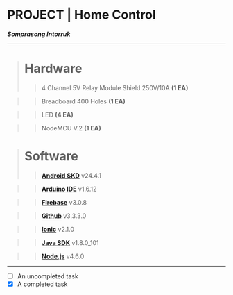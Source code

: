 # PROJECT | __Home Control__
*__Somprasong Intorruk__*
- - - -

># Hardware
>> 4 Channel 5V Relay Module Shield 250V/10A __(1 EA)__

>> Breadboard 400 Holes __(1 EA)__

>> LED __(4 EA)__

>> NodeMCU V.2 __(1 EA)__

># Software
>> [__Android SKD__](https://developer.android.com/studio/index.html "Android SKD") v24.4.1

>> [__Arduino IDE__](https://www.arduino.cc/en/Main/Software "Arduino") v1.6.12

>> [__Firebase__](https://firebase.google.com "Firebase") v3.0.8

>> [__Github__](https://github.com "Github") v3.3.3.0

>> [__Ionic__](http://ionicframework.com "Ionic") v2.1.0

>> [__Java SDK__](http://www.oracle.com/technetwork/java/javase/downloads/jdk8-downloads-2133151.html "Java SDK") v1.8.0_101

>> [__Node.js__](https://nodejs.org/en "Node.js") v4.6.0

- - - -


- [ ] An uncompleted task
- [x] A completed task
